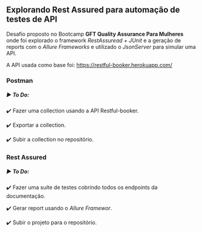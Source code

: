 ## Explorando Rest Assured para automação de testes de API

Desafio proposto no Bootcamp **GFT Quality Assurance Para Mulheres** onde foi explorado o framework *RestAssuread + JUnit* e a geração de reports com o *Allure Frameworks* e  utilizado o *JsonServer* para simular uma API.

A API usada como base foi: https://restful-booker.herokuapp.com/

### Postman

##### :arrow_forward: To Do:

:heavy_check_mark: Fazer uma collection usando a API Restful-booker.

:heavy_check_mark: Exportar a collection.

:heavy_check_mark: Subir a collection no repositório.

### Rest Assured

##### :arrow_forward: To Do:

:heavy_check_mark: Fazer uma suíte de testes cobrindo todos os endpoints da documentação.

:heavy_check_mark: Gerar report usando o *Allure Framewor*.

:heavy_check_mark: Subir o projeto para o repositório.







##### 

